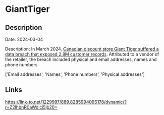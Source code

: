 # GiantTiger

## Description

Date: 2024-03-04

Description:
In March 2024, <a href="https://cybernews.com/news/giant-tiger-customers-exposed/#google_vignette" target="_blank" rel="noopener">Canadian discount store Giant Tiger suffered a data breach that exposed 2.8M customer records</a>. Attributed to a vendor of the retailer, the breach included physical and email addresses, names and phone numbers.


['Email addresses', 'Names', 'Phone numbers', 'Physical addresses']

## Links

https://link-to.net/1229997/889.8285994096178/dynamic/?r=Z2lhbnR0aWdlci5jb20=